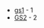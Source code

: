
-  [gs1](Class_Exercises/Guest_Speaker/e1.pdf) - 1
-  [GS2](Class_Exercises/Guest_Speaker/d1.m4a) - 2


